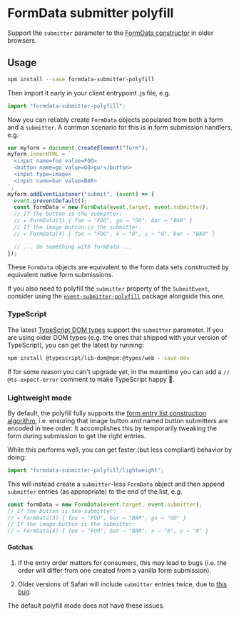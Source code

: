 # FormData submitter polyfill

Support the `submitter` parameter to the [FormData constructor](https://developer.mozilla.org/en-US/docs/Web/API/FormData/FormData) in older browsers.

## Usage

```bash
npm install --save formdata-submitter-polyfill
```

Then import it early in your client entrypoint .js file, e.g.

```javascript
import "formdata-submitter-polyfill";
```

Now you can reliably create `FormData` objects populated from both a form and a `submitter`. A common scenario for this is in form submission handlers, e.g.

```javascript
var myform = document.createElement("form");
myform.innerHTML = `
  <input name=foo value=FOO>
  <button name=go value=GO>go!</button>
  <input type=image>
  <input name=bar value=BAR>
`;
myform.addEventListener("submit", (event) => {
  event.preventDefault();
  const formData = new FormData(event.target, event.submitter);
  // If the button is the submitter:
  // ▸ FormData(3) { foo → "FOO", go → "GO", bar → "BAR" }
  // If the image button is the submitter:
  // ▸ FormData(4) { foo → "FOO", x → "0", y → "0", bar → "BAR" }

  // ... do something with formData ...
});
```

These `FormData` objects are equivalent to the form data sets constructed by equivalent native form submissions.

If you also need to polyfill the `submitter` property of the `SubmitEvent`, consider using the [`event-submitter-polyfill`](https://www.npmjs.com/package/event-submitter-polyfill) package alongside this one.

### TypeScript

The latest [TypeScript DOM types](https://www.npmjs.com/package/@types/web) support the `submitter` parameter. If you are using older DOM types (e.g. the ones that shipped with your version of TypeScript), you can get the latest by running:

```bash
npm install @typescript/lib-dom@npm:@types/web --save-dev
```

If for some reason you can't upgrade yet, in the meantime you can add a `// @ts-expect-error` comment to make TypeScript happy 🙈.

### Lightweight mode

By default, the polyfill fully supports the [form entry list construction algorithm](https://html.spec.whatwg.org/multipage/form-control-infrastructure.html#constructing-the-form-data-set), i.e. ensuring that image button and named button submitters are encoded in tree order. It accomplishes this by temporarily tweaking the form during submission to get the right entries.

While this performs well, you can get faster (but less compliant) behavior by doing:

```javascript
import "formdata-submitter-polyfill/lightweight";
```

This will instead create a `submitter`-less `FormData` object and then append `submitter` entries (as appropriate) to the end of the list, e.g.

```javascript
const formData = new FormData(event.target, event.submitter);
// If the button is the submitter:
// ▸ FormData(3) { foo → "FOO", bar → "BAR", go → "GO" }
// If the image button is the submitter:
// ▸ FormData(4) { foo → "FOO", bar → "BAR", x → "0", y → "0" }
```

#### Gotchas

1. If the entry order matters for consumers, this may lead to bugs (i.e. the order will differ from one created from a vanilla form submission).

2. Older versions of Safari will include `submitter` entries twice, due to [this bug](https://bugs.webkit.org/show_bug.cgi?id=239070).

The default polyfill mode does not have these issues.
